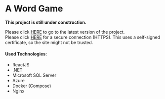# A Word Game

**This project is still under construction.**

Please click [HERE](http://20.224.32.21) to go to the latest version of the  project. </br>
Please click [HERE](https://20.224.32.21) for a secure connection (HTTPS). This uses a self-signed certificate, so the site might not be trusted.

#### Used Technologies:
- ReactJS
- .NET
- Microsoft SQL Server
- Azure
- Docker (Compose)
- Nginx
